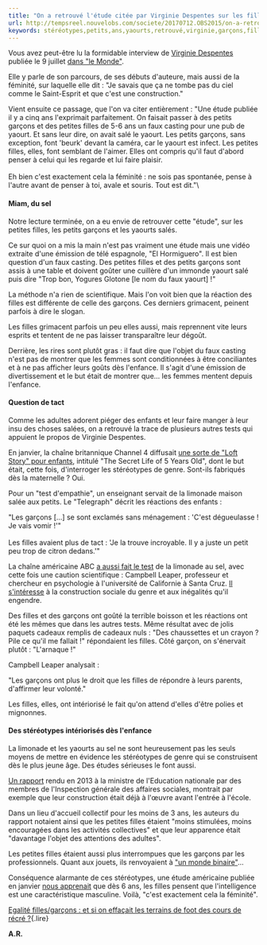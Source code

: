 ```yaml
---
title: "On a retrouvé l'étude citée par Virginie Despentes sur les filles, les garçons et les yaourts salés"
url: http://tempsreel.nouvelobs.com/societe/20170712.OBS2015/on-a-retrouve-l-etude-citee-par-despentes-sur-les-filles-les-garcons-et-les-yaourts-sales.html
keywords: stéréotypes,petits,ans,yaourts,retrouvé,virginie,garçons,filles,salés,citée,létude,yaourt,petites,étude,despentes,cest,faux
---
```

Vous avez peut-être lu la formidable interview de [Virginie Despentes](https://bibliobs.nouvelobs.com/romans/20170523.OBS9816/la-france-selon-virginie-despentes-grand-entretien-sans-tabou.html) publiée le 9 juillet [dans \"le Monde\"](http://abonnes.lemonde.fr/culture/article/2017/07/09/virginie-despentes-devenir-lesbienne-c-est-perdre-40-kilos-d-un-coup_5158037_3246.html).

Elle y parle de son parcours, de ses débuts d\'auteure, mais aussi de la féminité, sur laquelle elle dit : \"Je savais que ça ne tombe pas du ciel comme le Saint-Esprit et que c\'est une construction.\"

Vient ensuite ce passage, que l\'on va citer entièrement : \"Une étude publiée il y a cinq ans l'exprimait parfaitement. On faisait passer à des petits garçons et des petites filles de 5-6 ans un faux casting pour une pub de yaourt. Et sans leur dire, on avait salé le yaourt. Les petits garçons, sans exception, font \'beurk\' devant la caméra, car le yaourt est infect. Les petites filles, elles, font semblant de l'aimer. Elles ont compris qu'il faut d'abord penser à celui qui les regarde et lui faire plaisir.\
\
Eh bien c'est exactement cela la féminité : ne sois pas spontanée, pense à l'autre avant de penser à toi, avale et souris. Tout est dit.\"\

#### Miam, du sel

Notre lecture terminée, on a eu envie de retrouver cette \"étude\", sur les petites filles, les petits garçons et les yaourts salés.

Ce sur quoi on a mis la main n\'est pas vraiment une étude mais une vidéo extraite d\'une émission de télé espagnole, \"El Hormiguero\". Il est bien question d\'un faux casting. Des petites filles et des petits garçons sont assis à une table et doivent goûter une cuillère d\'un immonde yaourt salé puis dire \"Trop bon, Yogures Glotone \[le nom du faux yaourt\] !\"

La méthode n\'a rien de scientifique. Mais l\'on voit bien que la réaction des filles est différente de celle des garçons. Ces derniers grimacent, peinent parfois à dire le slogan.

Les filles grimacent parfois un peu elles aussi, mais reprennent vite leurs esprits et tentent de ne pas laisser transparaître leur dégoût.

Derrière, les rires sont plutôt gras : il faut dire que l\'objet du faux casting n\'est pas de montrer que les femmes sont conditionnées à être conciliantes et à ne pas afficher leurs goûts dès l\'enfance. Il s\'agit d\'une émission de divertissement et le but était de montrer que\... les femmes mentent depuis l\'enfance.

#### Question de tact

Comme les adultes adorent piéger des enfants et leur faire manger à leur insu des choses salées, on a retrouvé la trace de plusieurs autres tests qui appuient le propos de Virginie Despentes.

En janvier, la chaîne britannique Channel 4 diffusait [une sorte de \"Loft Story\" pour enfants](http://www.telegraph.co.uk/tv/2017/02/02/gender-stereotyping-turns-childs-play-secret-life-5-year-olds/), intitulé \"The Secret Life of 5 Years Old\", dont le but était, cette fois, d\'interroger les stéréotypes de genre. Sont-ils fabriqués dès la maternelle ? Oui.

Pour un \"test d\'empathie\", un enseignant servait de la limonade maison salée aux petits. Le \"Telegraph\" décrit les réactions des enfants :

\"Les garçons \[\...\] se sont exclamés sans ménagement : \'C\'est dégueulasse ! Je vais vomir !\'\" \
\
Les filles avaient plus de tact : \'Je la trouve incroyable. Il y a juste un petit peu trop de citron dedans.\'\"

La chaîne américaine ABC [a aussi fait le test](http://abcnews.go.com/2020/story?id=123726&page=1) de la limonade au sel, avec cette fois une caution scientifique : Campbell Leaper, professeur et chercheur en psychologie à l\'université de Californie à Santa Cruz. [Il s\'intéresse](http://leaper.socialpsychology.org/publications) à la construction sociale du genre et aux inégalités qu\'il engendre.

Des filles et des garçons ont goûté la terrible boisson et les réactions ont été les mêmes que dans les autres tests. Même résultat avec de jolis paquets cadeaux remplis de cadeaux nuls : \"Des chaussettes et un crayon ? Pile ce qu\'il me fallait !\" répondaient les filles. Côté garçon, on s\'énervait plutôt : \"L\'arnaque !\"

Campbell Leaper analysait :

\"Les garçons ont plus le droit que les filles de répondre à leurs parents, d\'affirmer leur volonté.\"

Les filles, elles, ont intériorisé le fait qu\'on attend d\'elles d\'être polies et mignonnes.

#### Des stéréotypes intériorisés dès l\'enfance

La limonade et les yaourts au sel ne sont heureusement pas les seuls moyens de mettre en évidence les stéréotypes de genre qui se construisent dès le plus jeune âge. Des études sérieuses le font aussi.

[Un rapport](https://tempsreel.nouvelobs.com/societe/20130328.AFP8061/garcons-filles-les-stereotypes-se-forment-avant-l-ecole-selon-un-rapport.html) rendu en 2013 à la ministre de l\'Education nationale par des membres de l\'Inspection générale des affaires sociales, montrait par exemple que leur construction était déjà à l\'œuvre avant l\'entrée à l\'école.

Dans un lieu d\'accueil collectif pour les moins de 3 ans, les auteurs du rapport notaient ainsi que les petites filles étaient \"moins stimulées, moins encouragées dans les activités collectives\" et que leur apparence était \"davantage l\'objet des attentions des adultes\".

Les petites filles étaient aussi plus interrompues que les garçons par les professionnels. Quant aux jouets, ils renvoyaient à [\"un monde binaire\"](https://tempsreel.nouvelobs.com/rue89/rue89-nos-vies-connectees/20131214.RUE0828/jouets-pour-enfants-quelques-chiffres-pour-mesurer-le-sexisme.html)\...

Conséquence alarmante de ces stéréotypes, une étude américaine publiée en janvier [nous apprenait](https://tempsreel.nouvelobs.com/societe/20170127.OBS4443/des-6-ans-les-filles-se-croient-moins-intelligentes-que-les-garcons.html) que dès 6 ans, les filles pensent que l\'intelligence est une caractéristique masculine. Voilà, \"c'est exactement cela la féminité\".

[Egalité filles/garçons : et si on effaçait les terrains de foot des cours de récré ?](https://tempsreel.nouvelobs.com/rue89/20170214.OBS5312/egalite-filles-garcons-et-si-on-effacait-les-terrains-de-foot-des-cours-de-recre.html){.lire}

**A.R.**
